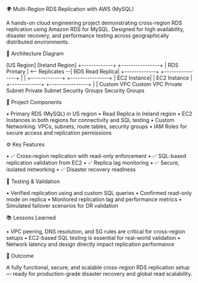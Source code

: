 🌍 Multi-Region RDS Replication with AWS (MySQL)

A hands-on cloud engineering project demonstrating cross-region RDS replication using Amazon RDS for MySQL. Designed for high availability, disaster recovery, and performance testing across geographically distributed environments.

📐 Architecture Diagram

[US Region]                        [Ireland Region]
+-------------+                   +----------------+
| RDS Primary |  <-- Replicates --| RDS Read Replica|
+-------------+                   +----------------+
      |                                   |
+-------------+                   +----------------+
| EC2 Instance|                   | EC2 Instance    |
+-------------+                   +----------------+
      |                                   |
  Custom VPC                         Custom VPC
  Private Subnet                     Private Subnet
  Security Groups                    Security Groups

  🧱 Project Components
  
• 	Primary RDS (MySQL) in US region
• 	Read Replica in Ireland region
• 	EC2 Instances in both regions for connectivity and SQL testing
• 	Custom Networking: VPCs, subnets, route tables, security groups
• 	IAM Roles for secure access and replication permissions

⚙️ Key Features

• 	✅ Cross-region replication with read-only enforcement
• 	✅ SQL-based replication validation from EC2
• 	✅ Replica lag monitoring
• 	✅ Secure, isolated networking
• 	✅ Disaster recovery readiness

🧪 Testing & Validation

• 	Verified replication using  and custom SQL queries
• 	Confirmed read-only mode on replica
• 	Monitored replication lag and performance metrics
• 	Simulated failover scenarios for DR validation

📚 Lessons Learned

• 	VPC peering, DNS resolution, and SG rules are critical for cross-region setups
• 	EC2-based SQL testing is essential for real-world validation
• 	Network latency and design directly impact replication performance

🚀 Outcome

A fully functional, secure, and scalable cross-region RDS replication setup — ready for production-grade disaster recovery and global read scalability.
